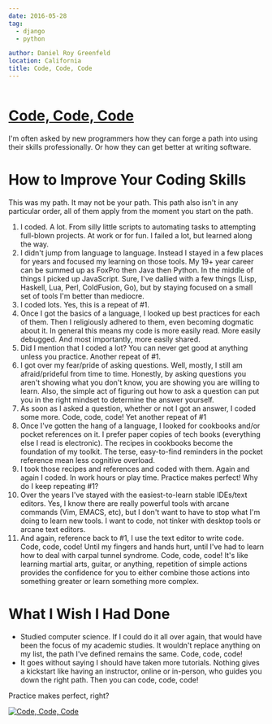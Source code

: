 ```yaml
---
date: 2016-05-28
tag:
  - django
  - python

author: Daniel Roy Greenfeld
location: California
title: Code, Code, Code
---
```


<div class="twelve wide column">
  <h1 class="ui block header">
    <div class="content">
      <a href="/code-code-code ">Code, Code, Code</a>
    </div>
  </h1>
  <p>
    I'm often asked by new programmers how they can forge a path into using
    their skills professionally. Or how they can get better at writing software.
  </p>
  <h1 id="how-to-improve-your-coding-skills">
    How to Improve Your Coding Skills
  </h1>
  <p>
    This was my path. It may not be your path. This path also isn't in any
    particular order, all of them apply from the moment you start on the path.
  </p>
  <ol>
    <li>
      I coded. A lot. From silly little scripts to automating tasks to
      attempting full-blown projects. At work or for fun. I failed a lot, but
      learned along the way.
    </li>
    <li>
      I didn't jump from language to language. Instead I stayed in a few places
      for years and focused my learning on those tools. My 19+ year career can
      be summed up as FoxPro then Java then Python. In the middle of things I
      picked up JavaScript. Sure, I've dallied with a few things (Lisp, Haskell,
      Lua, Perl, ColdFusion, Go), but by staying focused on a small set of tools
      I'm better than mediocre.
    </li>
    <li>I coded lots. Yes, this is a repeat of #1.</li>
    <li>
      Once I got the basics of a language, I looked up best practices for each
      of them. Then I religiously adhered to them, even becoming dogmatic about
      it. In general this means my code is more easily read. More easily
      debugged. And most importantly, more easily shared.
    </li>
    <li>
      Did I mention that I coded a lot? You can never get good at anything
      unless you practice. Another repeat of #1.
    </li>
    <li>
      I got over my fear/pride of asking questions. Well, mostly, I still am
      afraid/prideful from time to time. Honestly, by asking questions you
      aren't showing what you don't know, you are showing you are willing to
      learn. Also, the simple act of figuring out how to ask a question can put
      you in the right mindset to determine the answer yourself.
    </li>
    <li>
      As soon as I asked a question, whether or not I got an answer, I coded
      some more. Code, code, code! Yet another repeat of #1
    </li>
    <li>
      Once I've gotten the hang of a language, I looked for cookbooks and/or
      pocket references on it. I prefer paper copies of tech books (everything
      else I read is electronic). The recipes in cookbooks become the foundation
      of my toolkit. The terse, easy-to-find reminders in the pocket reference
      mean less cognitive overload.
    </li>
    <li>
      I took those recipes and references and coded with them. Again and again I
      coded. In work hours or play time. Practice makes perfect! Why do I keep
      repeating #1?
    </li>
    <li>
      Over the years I've stayed with the easiest-to-learn stable IDEs/text
      editors. Yes, I know there are really powerful tools with arcane commands
      (Vim, EMACS, etc), but I don't want to have to stop what I'm doing to
      learn new tools. I want to code, not tinker with desktop tools or arcane
      text editors.
    </li>
    <li>
      And again, reference back to #1, I use the text editor to write code.
      Code, code, code! Until my fingers and hands hurt, until I've had to learn
      how to deal with carpal tunnel syndrome. Code, code, code! It's like
      learning martial arts, guitar, or anything, repetition of simple actions
      provides the confidence for you to either combine those actions into
      something greater or learn something more complex.
    </li>
  </ol>
  <h1 id="what-i-wish-i-had-done">What I Wish I Had Done</h1>
  <ul>
    <li>
      Studied computer science. If I could do it all over again, that would have
      been the focus of my academic studies. It wouldn't replace anything on my
      list, the path I've defined remains the same. Code, code, code!
    </li>
    <li>
      It goes without saying I should have taken more tutorials. Nothing gives a
      kickstart like having an instructor, online or in-person, who guides you
      down the right path. Then you can code, code, code!
    </li>
  </ul>
  <p>Practice makes perfect, right?</p>
  <p>
    <a href="https://www.pydanny.com/code-code-code " target="_blank"
      ><img
        alt="Code, Code, Code"
        src="https://www.pydanny.com/static/code-code-code.png"
    /></a>
  </p>
  </div>
